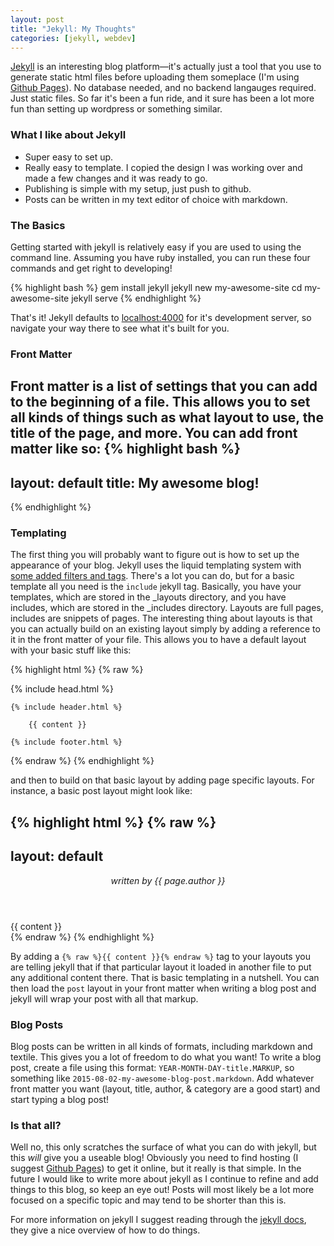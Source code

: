 ```yaml
---
layout: post
title: "Jekyll: My Thoughts"
categories: [jekyll, webdev]
---
```


[Jekyll](http://jekyllrb.com/) is an interesting blog platform—it's actually just a tool that you use to generate static html files before uploading them someplace (I'm using [Github Pages](https://pages.github.com/)). No database needed, and no backend langauges required. Just static files. So far it's been a fun ride, and it sure has been a lot more fun than setting up wordpress or something similar.

### What I like about Jekyll

-	Super easy to set up.
-	Really easy to template. I copied the design I was working over and made a few changes and it was ready to go.
-	Publishing is simple with my setup, just push to github.
-	Posts can be written in my text editor of choice with markdown.

### The Basics

Getting started with jekyll is relatively easy if you are used to using the command line. Assuming you have ruby installed, you can run these four commands and get right to developing!

{% highlight bash %}
gem install jekyll
jekyll new my-awesome-site
cd my-awesome-site
jekyll serve
{% endhighlight %}

That's it! Jekyll defaults to [localhost:4000](http://localhost:4000/) for it's development server, so navigate your way there to see what it's built for you.

### Front Matter

Front matter is a list of settings that you can add to the beginning of a file. This allows you to set all kinds of things such as what layout to use, the title of the page, and more. You can add front matter like so:
{% highlight bash %}
---
layout: default
title: My awesome blog!
---
{% endhighlight %}

### Templating

The first thing you will probably want to figure out is how to set up the appearance of your blog. Jekyll uses the liquid templating system with [some added filters and tags](http://jekyllrb.com/docs/templates/). There's a lot you can do, but for a basic template all you need is the `include` jekyll tag. Basically, you have your templates, which are stored in the _layouts directory, and you have includes, which are stored in the _includes directory. Layouts are full pages, includes are snippets of pages. The interesting thing about layouts is that you can actually build on an existing layout simply by adding a reference to it in the front matter of your file. This allows you to have a default layout with your basic stuff like this:

{% highlight html %}
{% raw %}
<!DOCTYPE html>
<html lang="en">

  {% include head.html %}

  <body>

    {% include header.html %}
      
        {{ content }}

    {% include footer.html %}

  </body>

</html>
{% endraw %}
{% endhighlight %}

and then to build on that basic layout by adding page specific layouts. For instance, a basic post layout might look like:

{% highlight html %}
{% raw %}
---
layout: default
---

<main class="post">

  <header class="post-header">
    <p class="post-meta"><i>written by {{ page.author }}</i></p>
  </header>

  <article class="post-content">
    {{ content }}
  </article>

</main>
{% endraw %}
{% endhighlight %}

By adding a `{% raw %}{{ content }}{% endraw %}` tag to your layouts you are telling jekyll that if that particular layout it loaded in another file to put any additional content there. That is basic templating in a nutshell. You can then load the `post` layout in your front matter when writing a blog post and jekyll will wrap your post with all that markup.

### Blog Posts

Blog posts can be written in all kinds of formats, including markdown and textile. This gives you a lot of freedom to do what you want! To write a blog post, create a file using this format: `YEAR-MONTH-DAY-title.MARKUP`, so something like `2015-08-02-my-awesome-blog-post.markdown`. Add whatever front matter you want (layout, title, author, & category are a good start) and start typing a blog post!

### Is that all?

Well no, this only scratches the surface of what you can do with jekyll, but this _will_ give you a useable blog! Obviously you need to find hosting (I suggest [Github Pages](https://pages.github.com/)) to get it online, but it really is that simple. In the future I would like to write more about jekyll as I continue to refine and add things to this blog, so keep an eye out! Posts will most likely be a lot more focused on a specific topic and may tend to be shorter than this is.

For more information on jekyll I suggest reading through the [jekyll docs](http://jekyllrb.com/docs/home/), they give a nice overview of how to do things.
